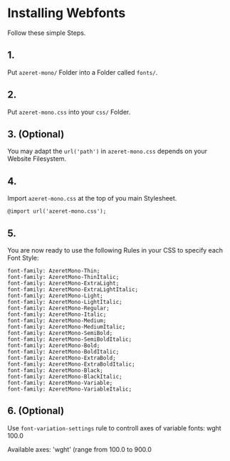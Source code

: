 # Installing Webfonts
Follow these simple Steps.

## 1.
Put `azeret-mono/` Folder into a Folder called `fonts/`.

## 2.
Put `azeret-mono.css` into your `css/` Folder.

## 3. (Optional)
You may adapt the `url('path')` in `azeret-mono.css` depends on your Website Filesystem.

## 4.
Import `azeret-mono.css` at the top of you main Stylesheet.

```
@import url('azeret-mono.css');
```

## 5.
You are now ready to use the following Rules in your CSS to specify each Font Style:
```
font-family: AzeretMono-Thin;
font-family: AzeretMono-ThinItalic;
font-family: AzeretMono-ExtraLight;
font-family: AzeretMono-ExtraLightItalic;
font-family: AzeretMono-Light;
font-family: AzeretMono-LightItalic;
font-family: AzeretMono-Regular;
font-family: AzeretMono-Italic;
font-family: AzeretMono-Medium;
font-family: AzeretMono-MediumItalic;
font-family: AzeretMono-SemiBold;
font-family: AzeretMono-SemiBoldItalic;
font-family: AzeretMono-Bold;
font-family: AzeretMono-BoldItalic;
font-family: AzeretMono-ExtraBold;
font-family: AzeretMono-ExtraBoldItalic;
font-family: AzeretMono-Black;
font-family: AzeretMono-BlackItalic;
font-family: AzeretMono-Variable;
font-family: AzeretMono-VariableItalic;

```
## 6. (Optional)
Use `font-variation-settings` rule to controll axes of variable fonts:
wght 100.0

Available axes:
'wght' (range from 100.0 to 900.0

